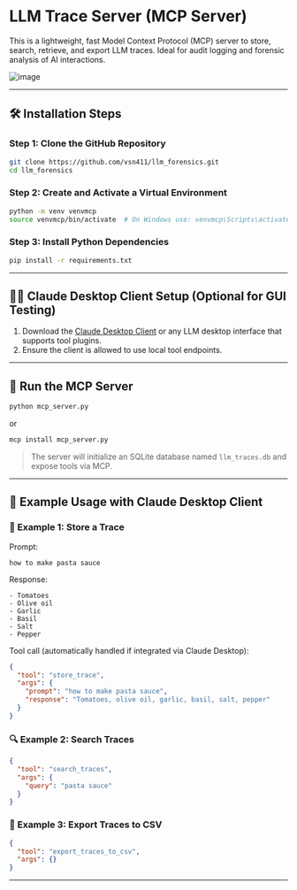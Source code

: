 # LLM Trace Server (MCP Server)

This is a lightweight, fast Model Context Protocol (MCP) server to store, search, retrieve, and export LLM traces. Ideal for audit logging and forensic analysis of AI interactions.


![image](https://github.com/user-attachments/assets/0fa0932e-64b7-4924-96c0-0cb30336ca2b)

---

## 🛠️ Installation Steps

### Step 1: Clone the GitHub Repository

```bash
git clone https://github.com/vsn411/llm_forensics.git
cd llm_forensics
```

### Step 2: Create and Activate a Virtual Environment

```bash
python -m venv venvmcp
source venvmcp/bin/activate  # On Windows use: venvmcp\Scripts\activate
```

### Step 3: Install Python Dependencies

```bash
pip install -r requirements.txt
```

---

## 🧑‍💻 Claude Desktop Client Setup (Optional for GUI Testing)

1. Download the [Claude Desktop Client](https://claude.ai/download) or any LLM desktop interface that supports tool plugins.
2. Ensure the client is allowed to use local tool endpoints.

---

## 🚀 Run the MCP Server

```bash
python mcp_server.py
```

or
```bash
mcp install mcp_server.py
```

> The server will initialize an SQLite database named `llm_traces.db` and expose tools via MCP.

---

## 🧪 Example Usage with Claude Desktop Client

### 📝 Example 1: Store a Trace

Prompt:

```text
how to make pasta sauce
```

Response:

```text
- Tomatoes
- Olive oil
- Garlic
- Basil
- Salt
- Pepper
```

Tool call (automatically handled if integrated via Claude Desktop):

```json
{
  "tool": "store_trace",
  "args": {
    "prompt": "how to make pasta sauce",
    "response": "Tomatoes, olive oil, garlic, basil, salt, pepper"
  }
}
```

### 🔍 Example 2: Search Traces

```json
{
  "tool": "search_traces",
  "args": {
    "query": "pasta sauce"
  }
}
```

### 📄 Example 3: Export Traces to CSV

```json
{
  "tool": "export_traces_to_csv",
  "args": {}
}
```

---






